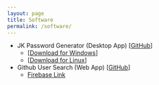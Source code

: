 ```yaml
---
layout: page
title: Software
permalink: /software/
---
```


<div id="info-wrapper">
<ul>
<li>JK Password Generator (Desktop App) [<a href="https://github.com/jkonst/PasswordGenerator">GitHub</a>]
    <ul class="download-links">
        <li>[<a href="{{ "/software-downloads/jkPasswordGenerator_win.zip" | prepend: site.baseurl }}">Download for Windows</a>]</li>
        <li>[<a href="{{ "/software-downloads/jkPasswordGenerator_linux.zip" | prepend: site.baseurl }}">Download for Linux</a>]</li>
    </ul>
</li>
<li>Github User Search (Web App) [<a href="https://github.com/jkonst/github-user-search">GitHub</a>]
    <ul class="download-links">
        <li>
            <a href="https://github-user-search-d6557.web.app/">Firebase Link</a>
        </li>
    </ul>
</li>
</ul>
</div>
